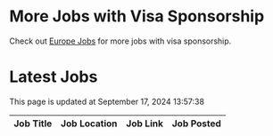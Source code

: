 # More Jobs with Visa Sponsorship

Check out [Europe Jobs](https://github.com/sureshparimi/europejobs#latest-jobs) for more jobs with visa sponsorship.

# Latest Jobs

This page is updated at September 17, 2024 13:57:38

| Job Title | Job Location | Job Link | Job Posted |
| --- | --- | --- | --- |
